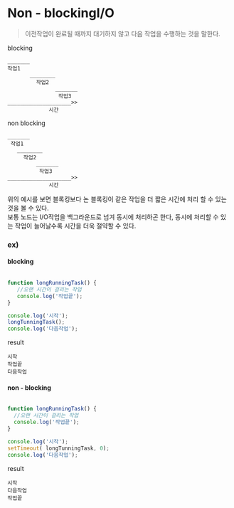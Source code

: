 # Non - blockingI/O
> 이전작업이 완료될 때까지 대기하지 않고 다음 작업을 수행하는 것을 말한다.

blocking
```
_______
작업1  
       ________
         작업2
               _______
                작업3
____________________>>
             시간 
```
non blocking
```
_______
 작업1
   ________
     작업2
         _______
          작업3
____________________>>
             시간 
```
 위의 예시를 보면 블록킹보다 논 블록킹이 같은 작업을 더 짧은 시간에 처리 할 수 있는 것을 볼 수 있다.  
 보통 노드는 I/O작업을 백그라운드로 넘겨 동시에 처리하곤 한다, 동시에 처리할 수 있는 작업이 늘어날수록 시간을 더욱 절약할 수 있다.
 ### ex)
 #### blocking
 ```js

 function longRunningTask() {
    //오랜 시간이 걸리는 작업
    console.log('작업끝');
 }

 console.log('시작');
 longTunningTask();
 console.log('다음작업');
 ```
 result
 ```
 시작
 작업끝
 다음작업
 ```

 #### non - blocking
  ```js

 function longRunningTask() {
    //오랜 시간이 걸리는 작업
    console.log('작업끝');
 }

 console.log('시작');
 setTimeout( longTunningTask, 0);
 console.log('다음작업');
 ```
 result
 ```
 시작 
 다음작업
 작업끝
 ```
